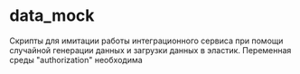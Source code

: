 # data_mock

Скрипты для имитации работы интеграционного сервиса при помощи случайной генерации данных и загрузки данных в эластик. 
Переменная среды "authorization" необходима
